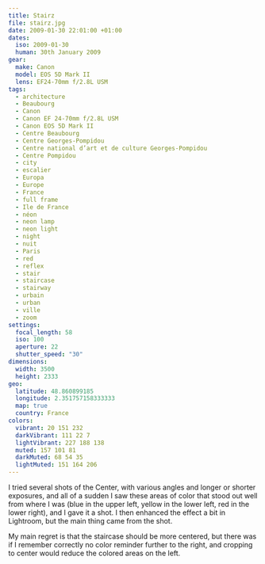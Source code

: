 ```yaml
---
title: Stairz
file: stairz.jpg
date: 2009-01-30 22:01:00 +01:00
dates:
  iso: 2009-01-30
  human: 30th January 2009
gear:
  make: Canon
  model: EOS 5D Mark II
  lens: EF24-70mm f/2.8L USM
tags:
  - architecture
  - Beaubourg
  - Canon
  - Canon EF 24-70mm f/2.8L USM
  - Canon EOS 5D Mark II
  - Centre Beaubourg
  - Centre Georges-Pompidou
  - Centre national d’art et de culture Georges-Pompidou
  - Centre Pompidou
  - city
  - escalier
  - Europa
  - Europe
  - France
  - full frame
  - Ile de France
  - néon
  - neon lamp
  - neon light
  - night
  - nuit
  - Paris
  - red
  - reflex
  - stair
  - staircase
  - stairway
  - urbain
  - urban
  - ville
  - zoom
settings:
  focal_length: 58
  iso: 100
  aperture: 22
  shutter_speed: "30"
dimensions:
  width: 3500
  height: 2333
geo:
  latitude: 48.860899185
  longitude: 2.351757158333333
  map: true
  country: France
colors:
  vibrant: 20 151 232
  darkVibrant: 111 22 7
  lightVibrant: 227 188 138
  muted: 157 101 81
  darkMuted: 68 54 35
  lightMuted: 151 164 206
---
```


I tried several shots of the Center, with various angles and longer or shorter exposures, and all of a sudden I saw these areas of color that stood out well from where I was (blue in the upper left, yellow in the lower left, red in the lower right), and I gave it a shot. I then enhanced the effect a bit in Lightroom, but the main thing came from the shot.

My main regret is that the staircase should be more centered, but there was if I remember correctly no color reminder further to the right, and cropping to center would reduce the colored areas on the left.
